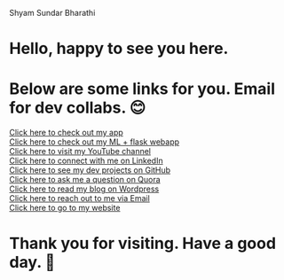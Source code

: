 Shyam Sundar Bharathi
# Hello, happy to see you here. <br />
# Below are some links for you. Email for dev collabs. 😊
[Click here to check out my app](https://play.google.com/store/apps/details?id=thelearnersdaily.wordpress.dream_calc)<br />
[Click here to check out my ML + flask webapp](http://shyamsundarbharathi.me/HousePricePredictor/)<br />
[Click here to visit my YouTube channel](https://www.youtube.com/channel/UCPzsDFExFNHQ_weZiSC65tg)<br />
[Click here to connect with me on LinkedIn](https://www.linkedin.com/in/shyam-sundar-bharathi/)<br />
[Click here to see my dev projects on GitHub](https://github.com/Shyam-Sundar-Bharathi)<br />
[Click here to ask me a question on Quora](https://www.quora.com/profile/Shyam-Sundar-Bharathi)<br />
[Click here to read my blog on Wordpress](https://thelearnersdaily.wordpress.com)<br />
[Click here to reach out to me via Email](mailto:shyamsundarbharathi@gmail.com)<br />
[Click here to go to my website](http://shyamsundarbharathi.me/PortfolioWebsite/)<br />
# Thank you for visiting. Have a good day. 🙏<br />


 <link rel="stylesheet" href="https://maxcdn.bootstrapcdn.com/bootstrap/4.4.1/css/bootstrap.min.css"> 
    <script src="https://maxcdn.bootstrapcdn.com/bootstrap/4.4.1/js/bootstrap.min.js"></script>
